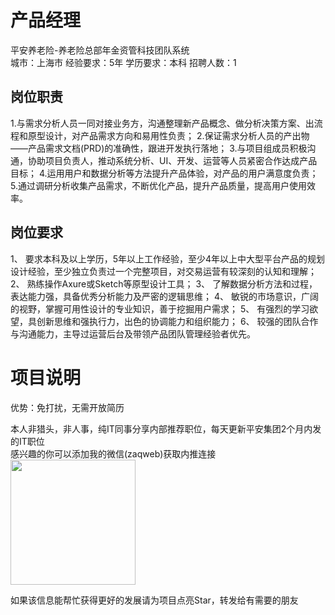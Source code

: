 # 产品经理
平安养老险-养老险总部年金资管科技团队系统  
城市：上海市 经验要求：5年 学历要求：本科  招聘人数：1

## 岗位职责
1.与需求分析人员一同对接业务方，沟通整理新产品概念、做分析决策方案、出流程和原型设计，对产品需求方向和易用性负责；
 2.保证需求分析人员的产出物——产品需求文档(PRD)的准确性，跟进开发执行落地；
 3.与项目组成员积极沟通，协助项目负责人，推动系统分析、UI、开发、运营等人员紧密合作达成产品目标；
 4.运用用户和数据分析等方法提升产品体验，对产品的用户满意度负责；
 5.通过调研分析收集产品需求，不断优化产品，提升产品质量，提高用户使用效率。

## 岗位要求
1、 要求本科及以上学历，5年以上工作经验，至少4年以上中大型平台产品的规划设计经验，至少独立负责过一个完整项目，对交易运营有较深刻的认知和理解；
 2、 熟练操作Axure或Sketch等原型设计工具；
 3、 了解数据分析方法和过程，表达能力强，具备优秀分析能力及严密的逻辑思维；
 4、 敏锐的市场意识，广阔的视野，掌握可用性设计的专业知识，善于挖掘用户需求；
 5、 有强烈的学习欲望，具创新思维和强执行力，出色的协调能力和组织能力；
 6、 较强的团队合作与沟通能力，主导过运营后台及带领产品团队管理经验者优先。

# 项目说明

优势：免打扰，无需开放简历

本人非猎头，非人事，纯IT同事分享内部推荐职位，每天更新平安集团2个月内发的IT职位  
感兴趣的你可以添加我的微信(zaqweb)获取内推连接  
<img src="https://github.com/zaqweb/PA-IT-JOBS/blob/master/WechatICode.jpeg"  height="200" width="200">

如果该信息能帮忙获得更好的发展请为项目点亮Star，转发给有需要的朋友




